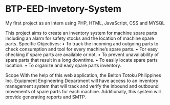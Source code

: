 # BTP-EED-Invetory-System
My first project as an intern using PHP, HTML, JavaScript, CSS and MYSQL


This project aims to create an inventory system for machine spare parts including an alarm for safety stocks and the location of machine spare parts.
Specific Objectives:
•	To track the incoming and outgoing parts to check consumption and tool for every machine’s spare parts.
•	For easy checking if spare parts are available or not.
•	To prevent unavailability of spare parts that result in a long downtime.
•	To easily locate spare parts location.
•	To organize and easy spare parts inventory.

Scope
	With the help of this web application, the Belton Totoku Philippines Inc. Equipment Engineering Department will have access to an inventory management system that will track and verify the inbound and outbound movements of spare parts for each machine. Additionally, this system will provide generating reports and SMTP.
